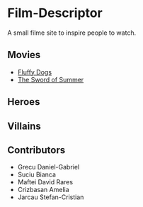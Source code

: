 # Film-Descriptor

A small filme site to inspire people to watch.
## Movies

- [Fluffy Dogs](movies/fluffy_dogs.md)
- [The Sword of Summer](movies/the_sword_of_summer.md)

## Heroes

## Villains

## Contributors

- Grecu Daniel-Gabriel
- Suciu Bianca
- Maftei David Rares
- Crizbasan Amelia
- Jarcau Stefan-Cristian

